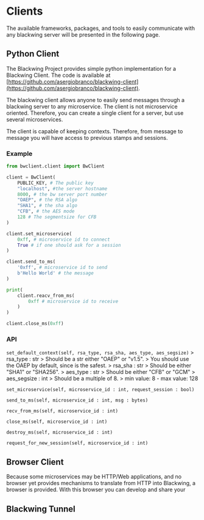 # Clients

The available frameworks, packages, and tools to easily communicate with any blackwing server will be presented in the following page. 

## Python Client

The Blackwing Project provides simple python implementation for a Blackwing Client. The code is available at [https://github.com/asergiobranco/blackwing-client](https://github.com/asergiobranco/blackwing-client).

The blackwing client allows anyone to easily send messages through a blackwing server to any microservice.
The client is not microservice oriented. Therefore, you can create a single client for a server, but use several microservices.

The client is capable of keeping contexts. Therefore, from message to message you will have access to previous stamps and sessions.



### Example

```python
from bwclient.client import BwClient

client = BwClient(
    PUBLIC_KEY, # The public key
    "localhost", #the server hostname 
    8000, # the bw server port number
    "OAEP", # the RSA algo
    "SHA1", # the sha algo 
    "CFB", # the AES mode
    128 # The segmentsize for CFB
)

client.set_microservice(
    0xff, # microservice id to connect
    True # if one should ask for a session
) 

client.send_to_ms(
    '0xff', # microservice id to send
    b'Hello World' # the message
)

print(
    client.reacv_from_ms(
        0xff # microservice id to receive
    )
)

client.close_ms(0xff)
```

### API

`set_default_context(self, rsa_type, rsa_sha, aes_type, aes_segsize)`
    > rsa_type : str
    >   Should be a str either "OAEP" or "v1.5". 
    >   You should use the OAEP by default, since is the safest.
    > rsa_sha : str
    >   Should be either "SHA1" or "SHA256".
    > aes_type : str
    >   Should be either "CFB" or "GCM"
    > aes_segsize : int
    >   Should be a multiple of 8. 
    >   min value: 8 - max value: 128

`set_microservice(self, microservice_id : int, request_session : bool)`

`send_to_ms(self, microservice_id : int, msg : bytes)`

`recv_from_ms(self, microservice_id : int)`

`close_ms(self, microservice_id : int)`

`destroy_ms(self, microservice_id : int)`

`request_for_new_session(self, microservice_id : int)`

## Browser Client

Because some microservices may be HTTP/Web applications, and no browser yet provides mechanisms to translate from HTTP into Blackwing, a browser is provided.
With this browser you can develop and share your 

## Blackwing Tunnel